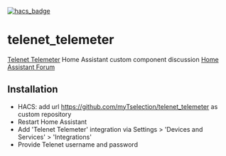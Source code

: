 [![hacs_badge](https://img.shields.io/badge/HACS-Custom-41BDF5.svg)](https://github.com/hacs/integration)

# telenet_telemeter
[Telenet Telemeter](https://www2.telenet.be/nl/business/klantenservice/raadpleeg-uw-internetverbruik/) Home Assistant custom component
discussion [Home Assistant Forum](https://community.home-assistant.io/t/telenet-telemeter-isp-monthly-data-usage/444810)


## Installation
- HACS: add url https://github.com/myTselection/telenet_telemeter as custom repository 
- Restart Home Assistant
- Add 'Telenet Telemeter' integration via Settings > 'Devices and Services' > 'Integrations'
- Provide Telenet username and password
